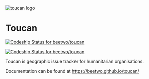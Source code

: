 ![toucan logo](https://github.com/beetwo/toucan/blob/master/toucan/branding/static/toucan/logos/Toucan_Logo_Main.png)

# Toucan

[ ![Codeship Status for beetwo/toucan](https://codeship.com/projects/b7b1fb70-8d18-0132-df0d-2286ccb6e81a/status?branch=master)](https://codeship.com/projects/60574)


[ ![Codeship Status for beetwo/toucan](https://codeship.com/projects/b7b1fb70-8d18-0132-df0d-2286ccb6e81a/status?branch=master)](https://codeship.com/projects/60574)


Toucan is geographic issue tracker for humanitarian organisations.

Documentation can be found at https://beetwo.github.io/toucan/
